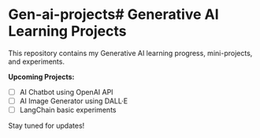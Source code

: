 # Gen-ai-projects# Generative AI Learning Projects

This repository contains my Generative AI learning progress, mini-projects, and experiments.

**Upcoming Projects:**
- [ ] AI Chatbot using OpenAI API
- [ ] AI Image Generator using DALL·E
- [ ] LangChain basic experiments

Stay tuned for updates!
